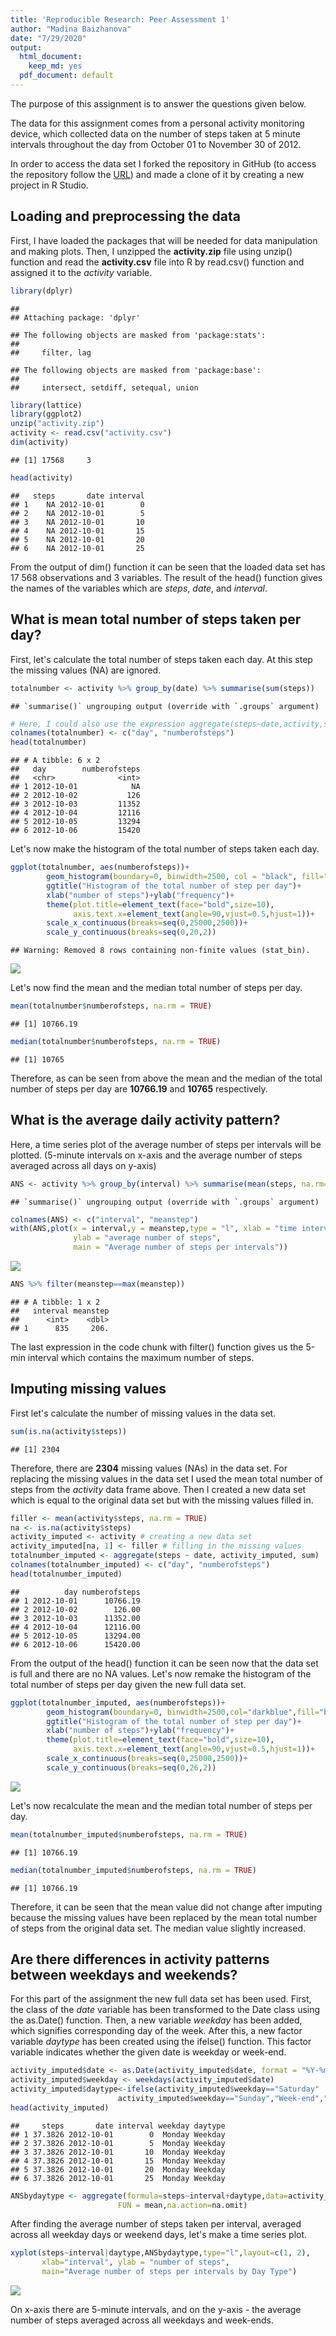 ```yaml
---
title: 'Reproducible Research: Peer Assessment 1'
author: "Madina Baizhanova"
date: "7/29/2020"
output:
  html_document:
    keep_md: yes
  pdf_document: default
---
```

The purpose of this assignment is to answer the questions given below.

The data for this assignment comes from a personal activity monitoring device,
which collected data on the number of steps taken at 5 minute intervals 
throughout the day from October 01 to November 30 of 2012. 

In order to access the data set I forked the repository in GitHub (to access the
repository follow the [URL](https://github.com/rdpeng/RepData_PeerAssessment1))
and made a clone of it by creating a new project in R Studio.


## Loading and preprocessing the data
First, I have loaded the packages that will be needed for data manipulation and
making plots. Then, I unzipped the **activity.zip** file using unzip() function
and read the **activity.csv** file into R by read.csv() function and assigned it
to the *activity* variable.


```r
library(dplyr)
```

```
## 
## Attaching package: 'dplyr'
```

```
## The following objects are masked from 'package:stats':
## 
##     filter, lag
```

```
## The following objects are masked from 'package:base':
## 
##     intersect, setdiff, setequal, union
```

```r
library(lattice)
library(ggplot2)
unzip("activity.zip")
activity <- read.csv("activity.csv")
dim(activity)
```

```
## [1] 17568     3
```

```r
head(activity)
```

```
##   steps       date interval
## 1    NA 2012-10-01        0
## 2    NA 2012-10-01        5
## 3    NA 2012-10-01       10
## 4    NA 2012-10-01       15
## 5    NA 2012-10-01       20
## 6    NA 2012-10-01       25
```

From the output of dim() function it can be seen that the loaded data set has
17 568 observations and 3 variables. The result of the head() function gives the
names of the variables which are *steps*, *date*, and *interval*.


## What is mean total number of steps taken per day?
First, let's calculate the total number of steps taken each day. At this step
the missing values (NA) are ignored.

```r
totalnumber <- activity %>% group_by(date) %>% summarise(sum(steps)) 
```

```
## `summarise()` ungrouping output (override with `.groups` argument)
```

```r
# Here, I could also use the expression aggregate(steps~date,activity,sum)
colnames(totalnumber) <- c("day", "numberofsteps")
head(totalnumber)
```

```
## # A tibble: 6 x 2
##   day        numberofsteps
##   <chr>              <int>
## 1 2012-10-01            NA
## 2 2012-10-02           126
## 3 2012-10-03         11352
## 4 2012-10-04         12116
## 5 2012-10-05         13294
## 6 2012-10-06         15420
```
Let's now make the histogram of the total number of steps taken each day.

```r
ggplot(totalnumber, aes(numberofsteps))+ 
        geom_histogram(boundary=0, binwidth=2500, col = "black", fill="grey")+
        ggtitle("Histogram of the total number of step per day")+
        xlab("number of steps")+ylab("frequency")+
        theme(plot.title=element_text(face="bold",size=10),
              axis.text.x=element_text(angle=90,vjust=0.5,hjust=1))+
        scale_x_continuous(breaks=seq(0,25000,2500))+
        scale_y_continuous(breaks=seq(0,20,2))
```

```
## Warning: Removed 8 rows containing non-finite values (stat_bin).
```

![](PA1_template_files/figure-html/ggplot-1.png)<!-- -->

Let's now find the mean and the median total number of steps per day.

```r
mean(totalnumber$numberofsteps, na.rm = TRUE)
```

```
## [1] 10766.19
```

```r
median(totalnumber$numberofsteps, na.rm = TRUE)
```

```
## [1] 10765
```
Therefore, as can be seen from above the mean and the median of the total number 
of steps per day are **10766.19** and **10765** respectively.


## What is the average daily activity pattern?
Here, a time series plot of the average number of steps per intervals will be
plotted. (5-minute intervals on x-axis and the average number of steps averaged
across all days on y-axis)

```r
ANS <- activity %>% group_by(interval) %>% summarise(mean(steps, na.rm=TRUE))
```

```
## `summarise()` ungrouping output (override with `.groups` argument)
```

```r
colnames(ANS) <- c("interval", "meanstep")
with(ANS,plot(x = interval,y = meanstep,type = "l", xlab = "time intervals",
              ylab = "average number of steps",
              main = "Average number of steps per intervals"))
```

![](PA1_template_files/figure-html/pattern-1.png)<!-- -->

```r
ANS %>% filter(meanstep==max(meanstep))
```

```
## # A tibble: 1 x 2
##   interval meanstep
##      <int>    <dbl>
## 1      835     206.
```
The last expression in the code chunk with filter() function gives us the 5-min
interval which contains the maximum number of steps.


## Imputing missing values
First let's calculate the number of missing values in the data set.

```r
sum(is.na(activity$steps))
```

```
## [1] 2304
```
Therefore, there are **2304** missing values (NAs) in the data set.
For replacing the missing values in the data set I used the mean total number of
steps from the *activity* data frame above.
Then I created a new data set which is equal to the original data set but with 
the missing values filled in.


```r
filler <- mean(activity$steps, na.rm = TRUE)
na <- is.na(activity$steps)
activity_imputed <- activity # creating a new data set
activity_imputed[na, 1] <- filler # filling in the missing values
totalnumber_imputed <- aggregate(steps ~ date, activity_imputed, sum)
colnames(totalnumber_imputed) <- c("day", "numberofsteps")
head(totalnumber_imputed)
```

```
##          day numberofsteps
## 1 2012-10-01      10766.19
## 2 2012-10-02        126.00
## 3 2012-10-03      11352.00
## 4 2012-10-04      12116.00
## 5 2012-10-05      13294.00
## 6 2012-10-06      15420.00
```
From the output of the head() function it can be seen now that the data set is
full and there are no NA values.
Let's now remake the histogram of the total number of steps per day given the 
new full data set.


```r
ggplot(totalnumber_imputed, aes(numberofsteps))+ 
        geom_histogram(boundary=0, binwidth=2500,col="darkblue",fill="blue")+
        ggtitle("Histogram of the total number of step per day")+
        xlab("number of steps")+ylab("frequency")+
        theme(plot.title=element_text(face="bold",size=10),
              axis.text.x=element_text(angle=90,vjust=0.5,hjust=1))+
        scale_x_continuous(breaks=seq(0,25000,2500))+
        scale_y_continuous(breaks=seq(0,26,2))
```

![](PA1_template_files/figure-html/ggplot2-1.png)<!-- -->

Let's now recalculate the mean and the median total number of steps per day.

```r
mean(totalnumber_imputed$numberofsteps, na.rm = TRUE)
```

```
## [1] 10766.19
```

```r
median(totalnumber_imputed$numberofsteps, na.rm = TRUE)
```

```
## [1] 10766.19
```
Therefore, it can be seen that the mean value did not change after imputing
because the missing values have been replaced by the mean total number of steps
from the original data set. The median value slightly increased.


## Are there differences in activity patterns between weekdays and weekends?
For this part of the assignment the new full data set has been used.
First, the class of the *date* variable has been transformed to the Date class
using the as.Date() function. Then, a new variable *weekday* has been added,
which signifies corresponding day of the week. After this, a new factor variable
*daytype* has been created using the ifelse() function. This factor variable 
indicates whether the given date is weekday or week-end.

```r
activity_imputed$date <- as.Date(activity_imputed$date, format = "%Y-%m-%d")
activity_imputed$weekday <- weekdays(activity_imputed$date)
activity_imputed$daytype<-ifelse(activity_imputed$weekday=="Saturday" | 
                        activity_imputed$weekday=="Sunday","Week-end","Weekday")
head(activity_imputed)
```

```
##     steps       date interval weekday daytype
## 1 37.3826 2012-10-01        0  Monday Weekday
## 2 37.3826 2012-10-01        5  Monday Weekday
## 3 37.3826 2012-10-01       10  Monday Weekday
## 4 37.3826 2012-10-01       15  Monday Weekday
## 5 37.3826 2012-10-01       20  Monday Weekday
## 6 37.3826 2012-10-01       25  Monday Weekday
```

```r
ANSbydaytype <- aggregate(formula=steps~interval+daytype,data=activity_imputed,
                        FUN = mean,na.action=na.omit)
```

After finding the average number of steps taken per interval, averaged across 
all weekday days or weekend days, let's make a time series plot.


```r
xyplot(steps~interval|daytype,ANSbydaytype,type="l",layout=c(1, 2),
       xlab="interval", ylab = "number of steps", 
       main="Average number of steps per intervals by Day Type")
```

![](PA1_template_files/figure-html/xyplot-1.png)<!-- -->

On x-axis there are 5-minute intervals, and on the y-axis - the average number
of steps averaged across all weekdays and week-ends.
